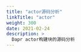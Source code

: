 ```yaml
---
title: "actor源码分析"
linkTitle: "actor"
weight: 300
date: 2021-02-24
description: >
  Dapr actor构建块的源码分析
---
```




